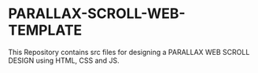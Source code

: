 # PARALLAX-SCROLL-WEB-TEMPLATE
This Repository contains src files for designing a PARALLAX WEB SCROLL DESIGN using HTML, CSS and JS.
